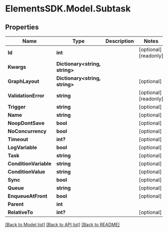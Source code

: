 # ElementsSDK.Model.Subtask

## Properties

Name | Type | Description | Notes
------------ | ------------- | ------------- | -------------
**Id** | **int** |  | [optional] [readonly] 
**Kwargs** | **Dictionary&lt;string, string&gt;** |  | 
**GraphLayout** | **Dictionary&lt;string, string&gt;** |  | [optional] 
**ValidationError** | **string** |  | [optional] [readonly] 
**Trigger** | **string** |  | [optional] 
**Name** | **string** |  | [optional] 
**NoopDontSave** | **bool** |  | [optional] 
**NoConcurrency** | **bool** |  | [optional] 
**Timeout** | **int?** |  | [optional] 
**LogVariable** | **bool** |  | [optional] 
**Task** | **string** |  | [optional] 
**ConditionVariable** | **string** |  | [optional] 
**ConditionValue** | **string** |  | [optional] 
**Sync** | **bool** |  | [optional] 
**Queue** | **string** |  | [optional] 
**EnqueueAtFront** | **bool** |  | [optional] 
**Parent** | **int** |  | 
**RelativeTo** | **int?** |  | [optional] 

[[Back to Model list]](../README.md#documentation-for-models) [[Back to API list]](../README.md#documentation-for-api-endpoints) [[Back to README]](../README.md)

